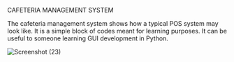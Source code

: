CAFETERIA MANAGEMENT SYSTEM

The cafeteria management system shows how a typical POS system may look like. It is a simple block of codes meant for learning purposes.
It can be useful to someone learning GUI development in Python.



![Screenshot (23)](https://user-images.githubusercontent.com/86302851/221389693-0c27377b-d4da-4eb2-b22f-7ed242602729.png)
